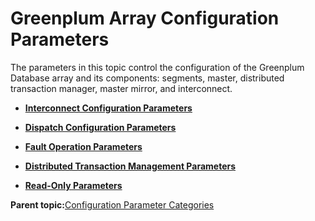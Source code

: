 # Greenplum Array Configuration Parameters 

The parameters in this topic control the configuration of the Greenplum Database array and its components: segments, master, distributed transaction manager, master mirror, and interconnect.

-   **[Interconnect Configuration Parameters](../topics/g-interconnect-configuration-parameters.html)**  

-   **[Dispatch Configuration Parameters](../topics/g-dispatch-configuration-parameters.html)**  

-   **[Fault Operation Parameters](../topics/g-fault-operation-parameters.html)**  

-   **[Distributed Transaction Management Parameters](../topics/g-distributed-transaction-management-parameters.html)**  

-   **[Read-Only Parameters](../topics/g-read-only-parameters.html)**  


**Parent topic:**[Configuration Parameter Categories](../topics/g-configuration-parameter-categories.html)


